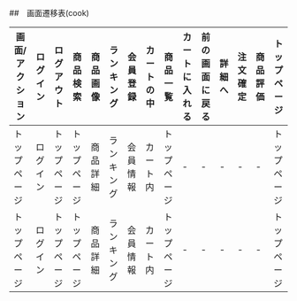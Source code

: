 ##　画面遷移表(cook)

|画面/アクション|ログイン|ログアウト|商品検索|商品画像|ランキング|会員登録|カートの中|商品一覧|カートに入れる|前の画面に戻る|詳細へ|注文確定|商品評価|トップページ|
|-------------|-------|---------|-------|-------|---------|-------|---------|-------|------------|-------------|-----|-------|-------|-----------|
|トップページ|ログイン|トップページ|トップページ|商品詳細|ランキング|会員情報|カート内|トップページ|-|-|-|-|-|トップページ|
|トップページ|ログイン|トップページ|トップページ|商品詳細|ランキング|会員情報|カート内|トップページ|-|-|-|-|-|トップページ|
